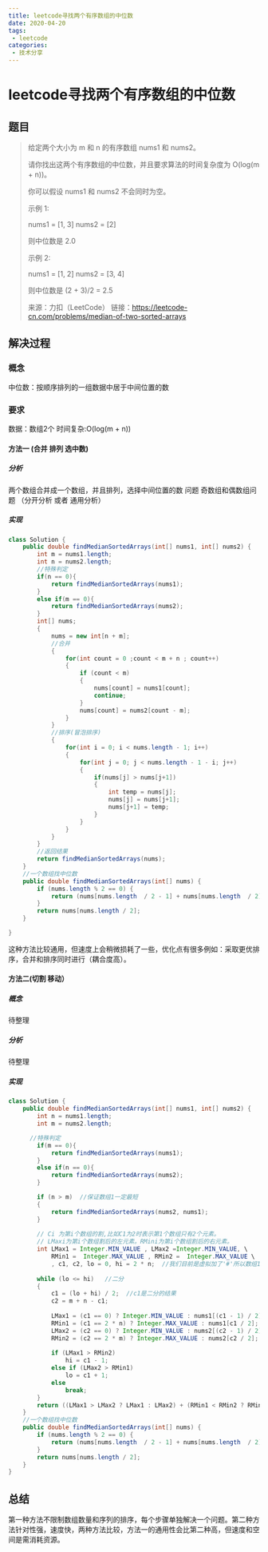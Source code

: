```yaml
---
title: leetcode寻找两个有序数组的中位数
date: 2020-04-20
tags:
 - leetcode
categories:
 - 技术分享
---
```


# leetcode寻找两个有序数组的中位数

## 题目

> 给定两个大小为 m 和 n 的有序数组 nums1 和 nums2。
> 
> 请你找出这两个有序数组的中位数，并且要求算法的时间复杂度为 O(log(m + n))。
> 
> 你可以假设 nums1 和 nums2 不会同时为空。
> 
> 示例 1:
> 
> nums1 = [1, 3]
> nums2 = [2]
> 
> 则中位数是 2.0
> 
> 
> 示例 2:
> 
> nums1 = [1, 2]
> nums2 = [3, 4]
> 
> 则中位数是 (2 + 3)/2 = 2.5
> 
> 来源：力扣（LeetCode）
> 链接：https://leetcode-cn.com/problems/median-of-two-sorted-arrays

## 解决过程
### 概念
中位数：按顺序排列的一组数据中居于中间位置的数

### 要求
数据：数组2个
时间复杂:O(log(m + n))

#### 方法一 (合并 排列 选中数)

##### 分析

两个数组合并成一个数组，并且排列，选择中间位置的数
问题 奇数组和偶数组问题 （分开分析 或者 通用分析）

##### 实现

```java
class Solution {
    public double findMedianSortedArrays(int[] nums1, int[] nums2) {
        int m = nums1.length;
        int n = nums2.length;  
        //特殊判定
        if(n == 0){
            return findMedianSortedArrays(nums1);
        }
        else if(m == 0){
            return findMedianSortedArrays(nums2);
        }
        int[] nums;
        {
            nums = new int[n + m];
            //合并
            {
                for(int count = 0 ;count < m + n ; count++) 
                {
                    if (count < m) 
                    {
                        nums[count] = nums1[count];
                        continue;
                    }
                    nums[count] = nums2[count - m];
                }    
            }
            //排序(冒泡排序)
            {
                for(int i = 0; i < nums.length - 1; i++)
                {
                    for(int j = 0; j < nums.length - 1 - i; j++)
                    {
                        if(nums[j] > nums[j+1])
                        {
                            int temp = nums[j];
                            nums[j] = nums[j+1];
                            nums[j+1] = temp;
                        }       
                    }
                } 
            }
        }
        //返回结果
        return findMedianSortedArrays(nums);
    }   
	//一个数组找中位数
    public double findMedianSortedArrays(int[] nums) {
        if (nums.length % 2 == 0) {
            return (nums[nums.length  / 2 - 1] + nums[nums.length  / 2]) / 2.0;
        } 
        return nums[nums.length / 2];
    }

}
```

这种方法比较通用，但速度上会稍微损耗了一些，优化点有很多例如：采取更优排序，合并和排序同时进行（耦合度高）。



#### 方法二(切割 移动）

##### 概念

待整理

##### 分析

待整理

##### 实现

```java
class Solution {
    public double findMedianSortedArrays(int[] nums1, int[] nums2) {
        int n = nums1.length;
        int m = nums2.length;  

      //特殊判定
        if(m == 0){
            return findMedianSortedArrays(nums1);
        }
        else if(n == 0){
            return findMedianSortedArrays(nums2);
        }

		if (n > m)  //保证数组1一定最短
		{
			return findMedianSortedArrays(nums2, nums1);
		}
	
		// Ci 为第i个数组的割,比如C1为2时表示第1个数组只有2个元素。
        // LMaxi为第i个数组割后的左元素。RMini为第i个数组割后的右元素。
		int LMax1 = Integer.MIN_VALUE , LMax2 =Integer.MIN_VALUE, \
            RMin1 =  Integer.MAX_VALUE , RMin2 =  Integer.MAX_VALUE \
            , c1, c2, lo = 0, hi = 2 * n;  //我们目前是虚拟加了'#'所以数组1是2*n长度
	
		while (lo <= hi)   //二分
		{
			c1 = (lo + hi) / 2;  //c1是二分的结果
			c2 = m + n - c1;
	
			LMax1 = (c1 == 0) ? Integer.MIN_VALUE : nums1[(c1 - 1) / 2];
			RMin1 = (c1 == 2 * n) ? Integer.MAX_VALUE : nums1[c1 / 2];
			LMax2 = (c2 == 0) ? Integer.MIN_VALUE : nums2[(c2 - 1) / 2];
			RMin2 = (c2 == 2 * m) ? Integer.MAX_VALUE : nums2[c2 / 2];
	
			if (LMax1 > RMin2)
				hi = c1 - 1;
			else if (LMax2 > RMin1)
				lo = c1 + 1;
			else
				break;
		}
		return ((LMax1 > LMax2 ? LMax1 : LMax2) + (RMin1 < RMin2 ? RMin1 : RMin2)) / 2.0;
	}
    //一个数组找中位数
    public double findMedianSortedArrays(int[] nums) {
        if (nums.length % 2 == 0) {
            return (nums[nums.length  / 2 - 1] + nums[nums.length  / 2]) / 2.0;
        } 
        return nums[nums.length / 2];
    }
}

```

## 总结

第一种方法不限制数组数量和序列的排序，每个步骤单独解决一个问题。第二种方法针对性强，速度快，两种方法比较，方法一的通用性会比第二种高，但速度和空间是需消耗资源。